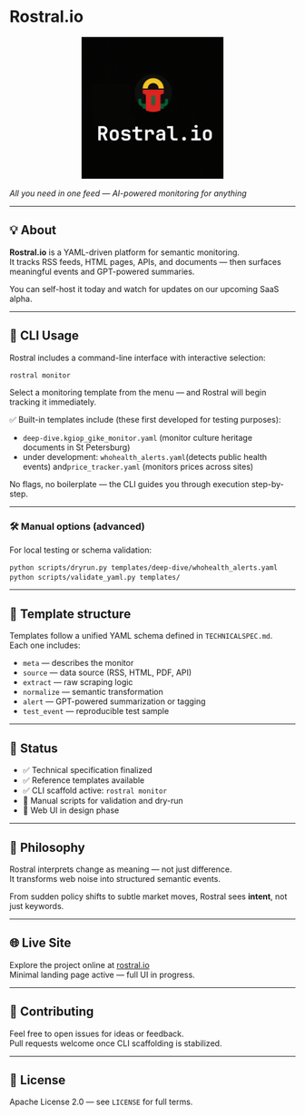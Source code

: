 # Rostral.io

<p align="center">
  <img src="assets/readme-logo.png" width="250" alt="Rostral Logo">
</p>

_All you need in one feed — AI-powered monitoring for anything_

---

## 💡 About

**Rostral.io** is a YAML-driven platform for semantic monitoring.  
It tracks RSS feeds, HTML pages, APIs, and documents — then surfaces meaningful events and GPT-powered summaries.

You can self-host it today and watch for updates on our upcoming SaaS alpha.

---

## 🧪 CLI Usage

Rostral includes a command-line interface with interactive selection:

```bash
rostral monitor
```

Select a monitoring template from the menu — and Rostral will begin tracking it immediately.

✅ Built-in templates include (these first developed for testing purposes):

- `deep-dive.kgiop_gike_monitor.yaml` (monitor culture heritage documents in St Petersburg)
- under development: `whohealth_alerts.yaml`(detects public health events) and`price_tracker.yaml` (monitors prices across sites)

No flags, no boilerplate — the CLI guides you through execution step-by-step.

---

### 🛠️ Manual options (advanced)

For local testing or schema validation:

```bash
python scripts/dryrun.py templates/deep-dive/whohealth_alerts.yaml
python scripts/validate_yaml.py templates/
```

---

## 📘 Template structure

Templates follow a unified YAML schema defined in `TECHNICALSPEC.md`.  
Each one includes:

- `meta` — describes the monitor  
- `source` — data source (RSS, HTML, PDF, API)  
- `extract` — raw scraping logic  
- `normalize` — semantic transformation  
- `alert` — GPT-powered summarization or tagging  
- `test_event` — reproducible test sample

---

## 📍 Status

- ✅ Technical specification finalized  
- ✅ Reference templates available  
- ✅ CLI scaffold active: `rostral monitor`  
- 🧪 Manual scripts for validation and dry-run  
- 🚧 Web UI in design phase  

---

## 🧠 Philosophy

Rostral interprets change as meaning — not just difference.  
It transforms web noise into structured semantic events.

From sudden policy shifts to subtle market moves, Rostral sees **intent**, not just keywords.

---

## 🌐 Live Site

Explore the project online at [rostral.io](https://rostral.io)  
Minimal landing page active — full UI in progress.

---

## 🤝 Contributing

Feel free to open issues for ideas or feedback.  
Pull requests welcome once CLI scaffolding is stabilized.

---

## 📄 License

Apache License 2.0 — see `LICENSE` for full terms.
```
